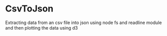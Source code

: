 # CsvToJson
Extracting data from an csv file into json using node fs and readline module and then plotting the data using d3 
